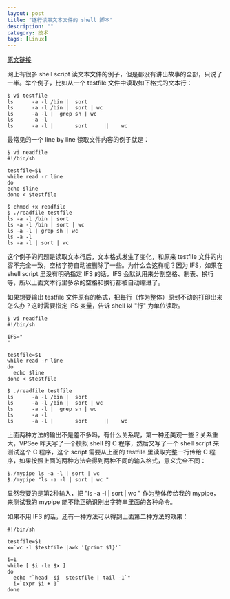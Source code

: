 ```yaml
---
layout: post
title: "逐行读取文本文件的 shell 脚本"
description: ""
category: 技术
tags: [Linux]
---
```



[原文链接](http://www.vpsee.com/2009/09/shell-script-read-a-file-line-by-line/)

网上有很多 shell script 读文本文件的例子，但是都没有讲出故事的全部，只说了一半。举个例子，比如从一个 testfile 文件中读取如下格式的文本行：

	$ vi testfile
	ls      -a -l /bin |  sort
	ls      -a -l /bin |  sort | wc
	ls      -a -l |  grep sh | wc
	ls      -a -l
	ls      -a -l |       sort      |    wc

最常见的一个 line by line 读取文件内容的例子就是：

	$ vi readfile
	#!/bin/sh

	testfile=$1
	while read -r line
	do
	echo $line
	done < $testfile

	$ chmod +x readfile
	$ ./readfile testfile
	ls -a -l /bin | sort
	ls -a -l /bin | sort | wc
	ls -a -l | grep sh | wc
	ls -a -l
	ls -a -l | sort | wc

这个例子的问题是读取文本行后，文本格式发生了变化，和原来 testfile 文件的内容不完全一致，空格字符自动被删除了一些。为什么会这样呢？因为 IFS，如果在 shell script 里没有明确指定 IFS 的话，IFS 会默认用来分割空格、制表、换行等，所以上面文本行里多余的空格和换行都被自动缩进了。

如果想要输出 testfile 文件原有的格式，把每行（作为整体）原封不动的打印出来怎么办？这时需要指定 IFS 变量，告诉 shell 以 "行" 为单位读取。  

	$ vi readfile
	#!/bin/sh

	IFS="
	"

	testfile=$1
	while read -r line
	do
	  echo $line
	done < $testfile

	$ ./readfile testfile
	ls      -a -l /bin |  sort
	ls      -a -l /bin |  sort | wc
	ls      -a -l |  grep sh | wc
	ls      -a -l
	ls      -a -l |       sort      |    wc

上面两种方法的输出不是差不多吗，有什么关系呢，第一种还美观一些？关系重大，VPSee 昨天写了一个模拟 shell 的 C 程序，然后又写了一个 shell script 来测试这个 C 程序，这个 script 需要从上面的 testfile 里读取完整一行传给 C 程序，如果按照上面的两种方法会得到两种不同的输入格式，意义完全不同：

	$./mypipe ls -a -l | sort | wc
	$./mypipe "ls -a -l | sort | wc "

显然我要的是第2种输入，把 "ls -a -l | sort | wc " 作为整体传给我的 mypipe，来测试我的 mypipe 能不能正确识别出字符串里面的各种命令。

如果不用 IFS 的话，还有一种方法可以得到上面第二种方法的效果：

	#!/bin/sh

	testfile=$1
	x=`wc -l $testfile |awk '{print $1}'`

	i=1
	while [ $i -le $x ]
	do
	  echo "`head -$i  $testfile | tail -1`"
	  i=`expr $i + 1`
	done
